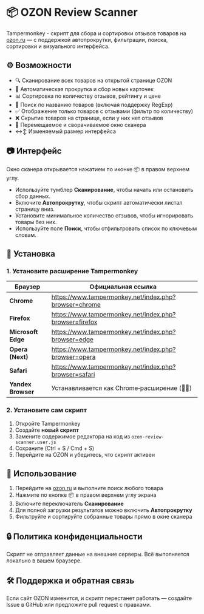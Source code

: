 # 📦 OZON Review Scanner

Tampermonkey - скрипт для сбора и сортировки отзывов товаров на [ozon.ru](https://ozon.ru) — с поддержкой автопрокрутки, фильтрации, поиска, сортировки и визуального интерфейса.

## ⚙️ Возможности

- 🔍 Сканирование всех товаров на открытой странице OZON
- 🔁 Автоматическая прокрутка и сбор новых карточек
- 📊 Сортировка по количеству отзывов, рейтингу и цене
- 🔎 Поиск по названию товаров (включая поддержку RegExp)
- ✅ Отображение только товаров с отзывами (фильтр по количеству)
- ❌ Скрытие товаров на странице, если у них нет отзывов
- 📌 Перемещаемое и сворачиваемое окно сканера
- ↔️↕️ Изменяемый размер интерфейса

## 📷 Интерфейс

Окно сканера открывается нажатием по иконке 📦 в правом верхнем углу.

- Используйте тумблер **Сканирование**, чтобы начать или остановить сбор данных.
- Включите **Автопрокрутку**, чтобы скрипт автоматически листал страницу вниз.
- Установите минимальное количество отзывов, чтобы игнорировать товары без них.
- Используйте поле **Поиск**, чтобы отфильтровать список по ключевым словам.

## 🧩 Установка

### 1. Установите расширение Tampermonkey

| Браузер            | Официальная ссылка                                                                           |
| ------------------ | -------------------------------------------------------------------------------------------- |
| **Chrome**         | https://www.tampermonkey.net/index.php?browser=chrome                                        |
| **Firefox**        | https://www.tampermonkey.net/index.php?browser=firefox                                       |
| **Microsoft Edge** | https://www.tampermonkey.net/index.php?browser=edge     |
| **Opera (Next)**   | https://www.tampermonkey.net/index.php?browser=opera                                         |
| **Safari**         | https://www.tampermonkey.net/index.php?browser=safari |
| **Yandex Browser** | Устанавливается как Chrome‑расширение (🤷‍♂️)                                                |

### 2. Установите сам скрипт

1. Откройте Tampermonkey
2. Создайте **новый скрипт**
3. Замените содержимое редактора на код из `ozon-review-scanner.user.js`
4. Сохраните (Ctrl + S / Cmd + S)
5. Перейдите на OZON и убедитесь, что скрипт активен

## 🚀 Использование

1. Перейдите на [ozon.ru](https://ozon.ru) и выполните поиск любого товара
2. Нажмите по кнопке 📦 в правом верхнем углу экрана
3. Включите переключатель **Сканирование**
4. Для полной загрузки результатов можно включить **Автопрокрутку**
5. Фильтруйте и сортируйте собранные товары прямо в окне сканера

## 🔒 Политика конфиденциальности

Скрипт не отправляет данные на внешние серверы. Всё выполняется локально в вашем браузере.

## 🛠 Поддержка и обратная связь

Если сайт OZON изменится, и скрипт перестанет работать — создайте Issue в GitHub или предложите pull request с правками.
